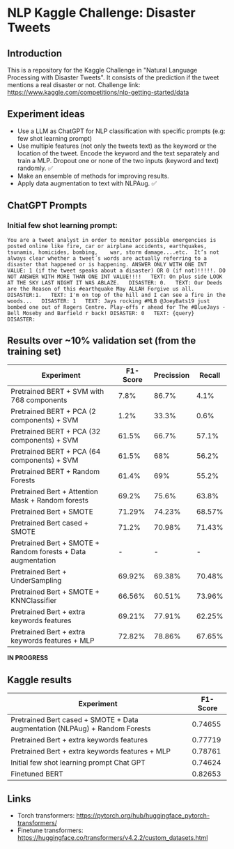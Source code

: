 # NLP Kaggle Challenge: Disaster Tweets
## Introduction
This is a repository for the Kaggle Challenge in "Natural Language Processing with Disaster Tweets". It consists of the prediction if the tweet mentions a real disaster or not.
Challenge link: https://www.kaggle.com/competitions/nlp-getting-started/data
## Experiment ideas
- Use a LLM as ChatGPT for NLP classification with specific prompts (e.g: few shot learning prompt)
- Use multiple features (not only the tweets text) as the keyword or the location of the tweet. Encode the keyword and the text separately and train a MLP. Dropout one or none of the two inputs (keyword and text) randomly. :white_check_mark:
- Make an ensemble of methods for improving results.
- Apply data augmentation to text with NLPAug. :white_check_mark:

## ChatGPT Prompts
### Initial few shot learning prompt:
```
You are a tweet analyst in order to monitor possible emergencies is posted online like fire, car or airplane accidents, earthquakes, tsunamis, homicides, bombing,    war, storm damage....etc.  It’s not always clear whether a tweet´s words are actually referring to a disaster that happened or is happening. ANSWER ONLY WITH ONE INT VALUE: 1 (if the tweet speaks about a disaster) OR 0 (if not)!!!!!. DO NOT ANSWER WITH MORE THAN ONE INT VALUE!!!!   TEXT: On plus side LOOK AT THE SKY LAST NIGHT IT WAS ABLAZE.   DISASTER: 0.   TEXT: Our Deeds are the Reason of this #earthquake May ALLAH Forgive us all.   DISASTER:1.   TEXT: I'm on top of the hill and I can see a fire in the woods...   DISASTER: 1   TEXT: Jays rocking #MLB @JoeyBats19 just bombed one out of Rogers Centre. Play-offs r ahead for The #BlueJays - Bell Moseby and Barfield r back! DISASTER: 0   TEXT: {query}   DISASTER: 
```
  
## Results over ~10% validation set (from the training set)
| Experiment    | F1-Score | Precission | Recall
| ------------- | ------------- | ------------- | -------------
| Pretrained BERT + SVM with 768 components | 7.8% | 86.7% | 4.1% 
| Pretrained BERT + PCA (2 components) + SVM  | 1.2%  | 33.3% | 0.6% 
| Pretrained BERT + PCA (32 components) + SVM  | 61.5%  | 66.7% | 57.1%
| Pretrained BERT + PCA (64 components) + SVM  | 61.5%  | 68% | 56.2%
| Pretrained BERT + Random Forests | 61.4% | 69% | 55.2%
| Pretrained Bert + Attention Mask + Random forests | 69.2% | 75.6% | 63.8%
| Pretrained Bert + SMOTE | 71.29%		| 74.23%	| 68.57%
| Pretrained Bert cased + SMOTE | 71.2%		| 70.98%	| 71.43%
| Pretrained Bert + SMOTE + Random forests + Data augmentation | - | - | -
| Pretrained Bert + UnderSampling | 69.92%		| 69.38%	| 70.48%
| Pretrained Bert + SMOTE + KNNClassifier | 66.56%		| 60.51%	| 73.96%
| Pretrained Bert + extra keywords features | 69.21%		| 77.91%	| 62.25%
| Pretrained Bert + extra keywords features + MLP | 72.82%		| 78.86%	| 67.65%
**IN PROGRESS**

## Kaggle results
| Experiment    | F1-Score 
| ------------- | ------------- |
| Pretrained Bert cased + SMOTE + Data augmentation (NLPAug) + Random Forests | 0.74655 |
| Pretrained Bert + extra keywords features | 0.77719 |
| Pretrained Bert + extra keywords features + MLP | 0.78761 | 
| Initial few shot learning prompt Chat GPT | 0.74624 |
| Finetuned BERT | 0.82653 |

## Links
- Torch transformers: https://pytorch.org/hub/huggingface_pytorch-transformers/
- Finetune transformers: https://huggingface.co/transformers/v4.2.2/custom_datasets.html
